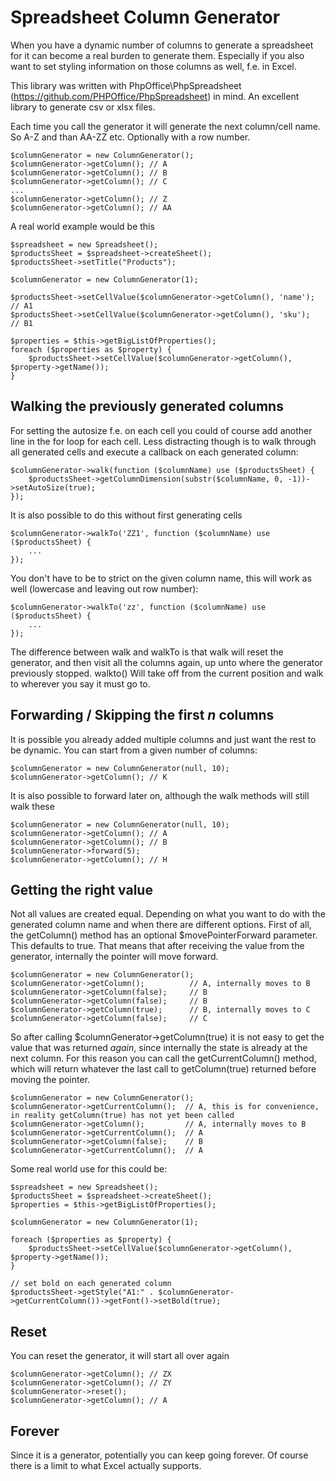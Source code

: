 # Spreadsheet Column Generator

When you have a dynamic number of columns to generate a spreadsheet for it can become a real burden to generate them. Especially if you also want to set styling information on those columns as well, f.e. in Excel.

This library was written with PhpOffice\PhpSpreadsheet (https://github.com/PHPOffice/PhpSpreadsheet) in mind. An excellent library to generate csv or xlsx files.

Each time you call the generator it will generate the next column/cell name. So A-Z and than AA-ZZ etc. Optionally with a row number.

    $columnGenerator = new ColumnGenerator();
    $columnGenerator->getColumn(); // A
    $columnGenerator->getColumn(); // B
    $columnGenerator->getColumn(); // C
    ...
    $columnGenerator->getColumn(); // Z
    $columnGenerator->getColumn(); // AA

A real world example would be this

    $spreadsheet = new Spreadsheet();
    $productsSheet = $spreadsheet->createSheet();
    $productsSheet->setTitle("Products");
    
    $columnGenerator = new ColumnGenerator(1);

    $productsSheet->setCellValue($columnGenerator->getColumn(), 'name'); // A1
    $productsSheet->setCellValue($columnGenerator->getColumn(), 'sku');  // B1
    
    $properties = $this->getBigListOfProperties();
    foreach ($properties as $property) {
        $productsSheet->setCellValue($columnGenerator->getColumn(), $property->getName());
    }

## Walking the previously generated columns

For setting the autosize f.e. on each cell you could of course add another line in the for loop for each cell. Less distracting though is to walk through all generated cells and execute a callback on each generated column:

    $columnGenerator->walk(function ($columnName) use ($productsSheet) {
        $productsSheet->getColumnDimension(substr($columnName, 0, -1))->setAutoSize(true);
    }); 

It is also possible to do this without first generating cells

    $columnGenerator->walkTo('ZZ1', function ($columnName) use ($productsSheet) {
        ...
    });

You don't have to be to strict on the given column name, this will work as well (lowercase and leaving out row number):
    
    $columnGenerator->walkTo('zz', function ($columnName) use ($productsSheet) {
        ...
    });

The difference between walk and walkTo is that walk will reset the generator, and then visit all the columns again, up unto where the generator previously stopped. walkto() Will take off from the current position and walk to wherever you say it must go to.    
    
## Forwarding / Skipping the first _n_ columns

It is possible you already added multiple columns and just want the rest to be dynamic. You can start from a given number of columns:

    $columnGenerator = new ColumnGenerator(null, 10);
    $columnGenerator->getColumn(); // K

It is also possible to forward later on, although the walk methods will still walk these

    $columnGenerator = new ColumnGenerator(null, 10);
    $columnGenerator->getColumn(); // A
    $columnGenerator->getColumn(); // B
    $columnGenerator->forward(5);
    $columnGenerator->getColumn(); // H

## Getting the right value

Not all values are created equal. Depending on what you want to do with the generated column name and when there are different options.
First of all, the getColumn() method has an optional $movePointerForward parameter. This defaults to true. That means that after receiving the value from the generator, internally the pointer will move forward.

    $columnGenerator = new ColumnGenerator();
    $columnGenerator->getColumn();          // A, internally moves to B
    $columnGenerator->getColumn(false);     // B
    $columnGenerator->getColumn(false);     // B
    $columnGenerator->getColumn(true);      // B, internally moves to C
    $columnGenerator->getColumn(false);     // C

So after calling $columnGenerator->getColumn(true) it is not easy to get the value that was returned _again_, since internally the state is already at the next column. For this reason you can call the getCurrentColumn() method, which will return whatever the last call to getColumn(true) returned before moving the pointer. 

    $columnGenerator = new ColumnGenerator();
    $columnGenerator->getCurrentColumn();  // A, this is for convenience, in reality getColumn(true) has not yet been called
    $columnGenerator->getColumn();         // A, internally moves to B
    $columnGenerator->getCurrentColumn();  // A
    $columnGenerator->getColumn(false);    // B
    $columnGenerator->getCurrentColumn();  // A

Some real world use for this could be:

    $spreadsheet = new Spreadsheet();
    $productsSheet = $spreadsheet->createSheet();
    $properties = $this->getBigListOfProperties();
   
    $columnGenerator = new ColumnGenerator(1);
   
    foreach ($properties as $property) {
        $productsSheet->setCellValue($columnGenerator->getColumn(), $property->getName());
    }
    
    // set bold on each generated column
    $productsSheet->getStyle("A1:" . $columnGenerator->getCurrentColumn())->getFont()->setBold(true);

## Reset

You can reset the generator, it will start all over again

    $columnGenerator->getColumn(); // ZX
    $columnGenerator->getColumn(); // ZY
    $columnGenerator->reset();
    $columnGenerator->getColumn(); // A
    
## Forever

Since it is a generator, potentially you can keep going forever. Of course there is a limit to what Excel actually supports.

